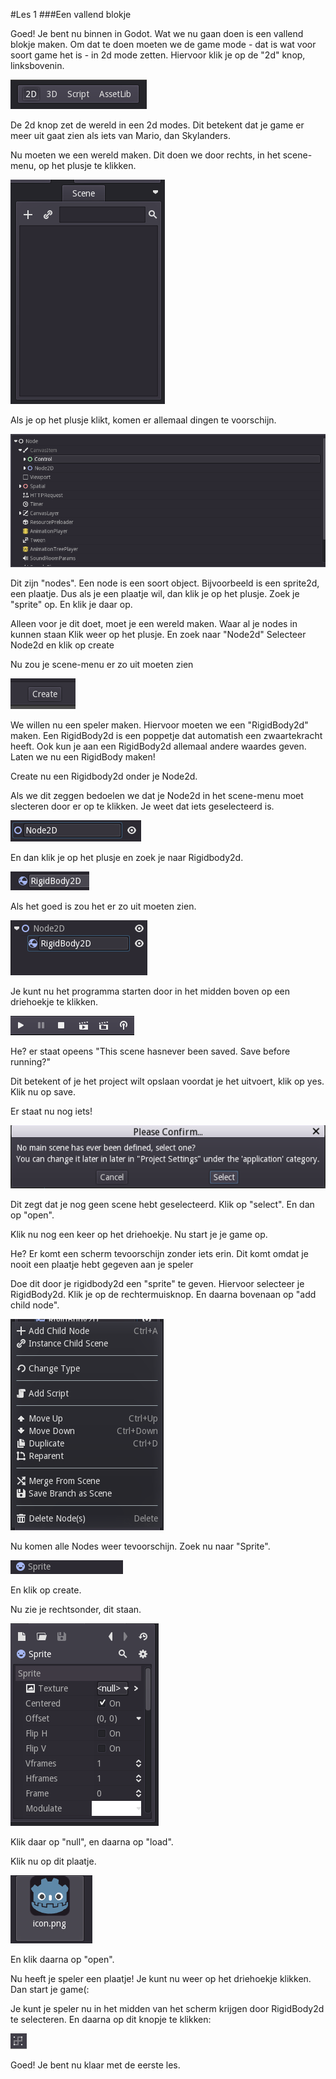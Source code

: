 #Les 1
###Een vallend blokje

Goed! Je bent nu binnen in Godot.
Wat we nu gaan doen is een vallend blokje maken.
Om dat te doen moeten we de game mode - dat is wat voor soort game het is - in 2d mode zetten.
Hiervoor klik je op de "2d" knop, linksbovenin.

![godot-editor1](godot-editor1.png)

De 2d knop zet de wereld in een 2d modes.
Dit betekent dat je game er meer uit gaat zien als iets van Mario, dan Skylanders.

Nu moeten we een wereld maken.
Dit doen we door rechts, in het scene-menu, op het plusje te klikken.

![godot-editor2](godot-editor2.png)

Als je op het plusje klikt, komen er allemaal dingen te voorschijn.

![godot-editor3](godot-editor3.png)

Dit zijn "nodes".
Een node is een soort object.
Bijvoorbeeld is een sprite2d, een plaatje.
Dus als je een plaatje wil, dan klik je op het plusje.
Zoek je "sprite" op. 
En klik je daar op.

Alleen voor je dit doet, moet je een wereld maken.
Waar al je nodes in kunnen staan
Klik weer op het plusje.
En zoek naar "Node2d"
Selecteer Node2d en klik op create 

Nu zou je scene-menu er zo uit moeten zien

![godot-editor4](godot-editor4.png)

We willen nu een speler maken.
Hiervoor moeten we een "RigidBody2d" maken.
Een RigidBody2d is een poppetje dat automatish een zwaartekracht heeft.
Ook kun je aan een RigidBody2d allemaal andere waardes geven.
Laten we nu een RigidBody maken!

Create nu een Rigidbody2d onder je Node2d.

Als we dit zeggen bedoelen we dat je Node2d in het scene-menu moet slecteren door er op te klikken.
Je weet dat iets geselecteerd is. 

![godot-editor5](godot-editor5.png)

En dan klik je op het plusje en zoek je naar Rigidbody2d.

![godot-editor6](godot-editor6.png)

Als het goed is zou het er zo uit moeten zien.

![godot-editor7](godot-editor7.png)

Je kunt nu het programma starten door in het midden boven op een driehoekje te klikken.

![godot-editor8](godot-editor8.png)

He? er staat opeens "This scene hasnever been saved. Save before running?"

Dit betekent of je het project wilt opslaan voordat je het uitvoert, klik op yes.
Klik nu op save.

Er staat nu nog iets!

![godot-editor9](godot-editor9.png)

Dit zegt dat je nog geen scene hebt geselecteerd.
Klik op "select".
En dan op "open".

Klik nu nog een keer op het driehoekje.
Nu start je je game op.

He? Er komt een scherm tevoorschijn zonder iets erin.
Dit komt omdat je nooit een plaatje hebt gegeven aan je speler

Doe dit door je rigidbody2d een "sprite" te geven.
Hiervoor selecteer je RigidBody2d.
Klik je op de rechtermuisknop.
En daarna bovenaan op "add child node".

![godot-editor10](godot-editor10.png)

Nu komen alle Nodes weer tevoorschijn.
Zoek nu naar "Sprite".

![godot-editor11](godot-editor11.png)

En klik op create.

Nu zie je rechtsonder, dit staan.

![godot-editor12](godot-editor12.png)

Klik daar op "null", en daarna op "load".

Klik nu op dit plaatje.

![godot-editor13](godot-editor13.png)

En klik daarna op "open".

Nu heeft je speler een plaatje!
Je kunt nu weer op het driehoekje klikken.
Dan start je game(:

Je kunt je speler nu in het midden van het scherm krijgen door RigidBody2d te selecteren.
En daarna op dit knopje te klikken:

![godot-editor14](godot-editor14.png)

Goed!
Je bent nu klaar met de eerste les.

